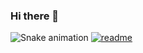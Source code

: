 ### Hi there 👋

<!--
**aashadharshni/aashadharshni** is a ✨ _special_ ✨ repository because its `README.md` (this file) appears on your GitHub profile.

Here are some ideas to get you started:

- 🔭 I’m currently working on ...
- 🌱 I’m currently learning ...
- 👯 I’m looking to collaborate on ...
- 🤔 I’m looking for help with ...
- 💬 Ask me about ...
- 📫 How to reach me: ...
- 😄 Pronouns: ...
- ⚡ Fun fact: ...
-->

![Snake animation](https://github.com/aashadharshni/aashadharshni/blob/output/github-contribution-grid-snake.svg)
[![readme](https://github-readme-stats.vercel.app/api/pin/?username=aashadharshnia&repo=ashadharshni&theme=react)](https://github.com/aashadharshni/aashadharshni)



